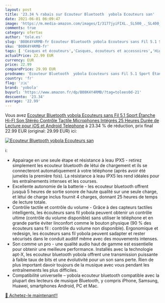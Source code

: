 ```yaml
---
layout: post
title: '23.34 % rabais sur Ecouteur Bluetooth  yobola Ecouteurs san'
date: 2021-06-01 06:09:47
image: 'https://m.media-amazon.com/images/I/3177jyiFIXL._SL500_._SL400_.jpg'
comments: true
category: ofertas
author: 'tole.es'
slug: 'B08K4Y4RMB-fr Ecouteur Bluetooth yobola Ecouteurs sans Fil 5.1 Sport...'
sku: 'B08K4Y4RMB-fr'
tags: [ 'Casques et écouteurs','Casques, écouteurs et accessoires','High-Tech','yobola', ]
actualPrice: 22.99 EUR
currency: EUR
price: 22.99
comparePrice: 29.99 EUR
prodname: 'Ecouteur Bluetooth  yobola Ecouteurs sans Fil 5.1 Sport Étanche Hi-FI Son Stéréo  Contrôle Tactile  Microphones Intégrés  25 Heures Durée de Lecture  pour iOS et Android Telephone'
country: 'fr'
flag: '🇫🇷'
brand: 'yobola'
buyurl: 'https://www.amazon.fr/dp/B08K4Y4RMB/?tag=tolees0d-21'
descuento: '23.34'
average: '22.99'
---
```


Vous avez [Ecouteur Bluetooth  yobola Ecouteurs sans Fil 5.1 Sport Étanche Hi-FI Son Stéréo  Contrôle Tactile  Microphones Intégrés  25 Heures Durée de Lecture  pour iOS et Android Telephone](https://www.amazon.fr/dp/B08K4Y4RMB/?tag=tolees0d-21)  à  23.34 % de réduction, prix final  22.99 EUR (original: 29.99 EUR) ici:

[![Ecouteur Bluetooth  yobola Ecouteurs san](https://m.media-amazon.com/images/I/3177jyiFIXL._SL500_._SL400_.jpg)](https://www.amazon.fr/dp/B08K4Y4RMB/?tag=tolees0d-21)

ℹ️:

- Appairage en une seule étape et résistance à leau IPX5 - retirez simplement les ecouteur bluetooth de létui de chargement et ils se connecteront automatiquement à votre téléphone (après avoir été jumelés la première fois). La résistance à leau IPX5 les rend idéales pour les entraînements intenses et les courses.
- Excellente autonomie de la batterie - les ecouteur bluetooth offrent jusquà 5 heures de sortie sonore de haute qualité sur une seule charge, et létui de charge inclus fournit 4 charges, donnant 25 heures de temps de lecture totale.
- Contrôle tactile et contrôle du volume - Grâce à des capteurs tactiles intelligents, les écouteurs sans fil yobola peuvent obtenir un contrôle ultime (contrôle du volume disponible) sans utiliser le téléphone et en grande partie éviter linconfort comme le bouton physique (90 % des écouteurs sans fil : contrôle du volume non disponible). Ergonomique et redesign, les écouteurs sans fil yobola peuvent sadapter et rester sécurisés dans le conduit auditif même avec des mouvements intenses.
- Son comme un pro - une qualité audio haut de gamme est essentielle pour obtenir une meilleure performance. Installés avec la technologie apt-X, les ecouteur bluetooth yobola offrent une transmission puissante à faible taux de bits et une évolutivité pour un son sans perte. Rien de plus important davoir toujours de la musique avec vous pendant les entraînements les plus difficiles.
- Compatibilité universelle – yobola ecouteur bluetooth compatible avec la plupart des lecteurs de musique Bluetooth, y compris iPhone, Samsung, Huawei, smartphones Android, PC et Mac.

[🛒 Achetez-le maintenant!!](https://www.amazon.fr/dp/B08K4Y4RMB/?tag=tolees0d-21)

